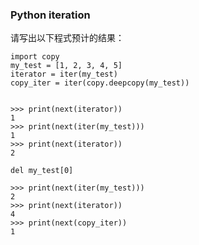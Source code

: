 ### Python iteration

请写出以下程式预计的结果：

```python3
import copy
my_test = [1, 2, 3, 4, 5]
iterator = iter(my_test)
copy_iter = iter(copy.deepcopy(my_test))
```

```python3

>>> print(next(iterator))
1
>>> print(next(iter(my_test)))
1
>>> print(next(iterator))
2
```

```python3
del my_test[0]
```

```
>>> print(next(iter(my_test)))
2
>>> print(next(iterator))
4
>>> print(next(copy_iter))
1
```
